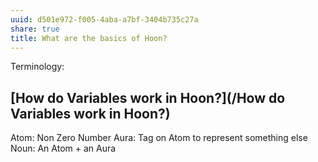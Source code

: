 ```yaml
---
uuid: d501e972-f005-4aba-a7bf-3404b735c27a
share: true
title: What are the basics of Hoon?
---
```

Terminology:

## [How do Variables work in Hoon?](/How do Variables work in Hoon?)

Atom: Non Zero Number
Aura: Tag on Atom to represent something else
Noun: An Atom + an Aura